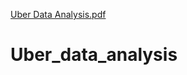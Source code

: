 [Uber Data Analysis.pdf](https://github.com/santhanalakshmi21/Uber_data_analysis/files/10201208/Uber.Data.Analysis.pdf)
# Uber_data_analysis
